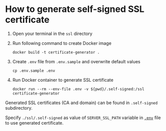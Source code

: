 # How to generate self-signed SSL certificate

1. Open your terminal in the `ssl` directory

2. Run following command to create Docker image

    ```shell
    docker build -t certificate-generator .
    ```

3. Create `.env` file from `.env.sample` and overwrite default values

    ```shell
    cp .env.sample .env
    ```

4. Run Docker container to generate SSL certificate

    ```shell
    docker run --rm --env-file .env -v ${pwd}/.self-signed:/ssl certificate-generator
    ```

Generated SSL certificates (CA and domain) can be found in `.self-signed` subdirectory.

Specify `./ssl/.self-signed` as value of `SERVER_SSL_PATH` variable in [`.env`](../.env) file to use generated certificate.
